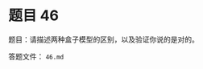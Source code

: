 <script setup>
import { loginRead } from '@/utils/login-read'

loginRead('n10016')
</script>

# 题目 46

题目：请描述两种盒子模型的区别，以及验证你说的是对的。

答题文件： `46.md`
